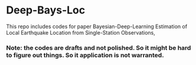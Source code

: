 # Deep-Bays-Loc
This repo includes codes for paper Bayesian-Deep-Learning Estimation of Local Earthquake Location from Single-Station Observations,

### Note: the codes are drafts and not polished. So it might be hard to figure out things. So it application is not warranted. 

